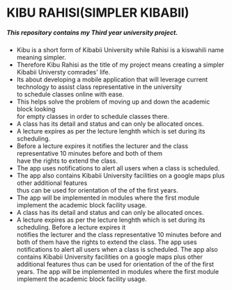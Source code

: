 # KIBU RAHISI(SIMPLER KIBABII)
##### This repository contains my Third year university project.<br> 
* Kibu is a short form of Kibabii University while Rahisi is a kiswahili name meaning simpler. <br>
* Therefore Kibu Rahisi as the title of my project means creating a simpler Kibabii Universty comrades' life.<br>
* Its about developing a mobile application that will leverage current technology to assist class representative in the university <br>
 to schedule classes online with ease. <br>
* This helps solve the problem of moving up and down the academic block looking<br>
for empty classes in order to schedule classes there. <br>
* A class has its detail and status and can only be allocated onces. <br>
* A lecture expires as per the lecture lenghth which is set during its scheduling.
* Before a lecture expires it notifies the lecturer and the class representative 10 minutes before and both of them <br>
 have the rights to extend the class.
* The app uses notifications to alert all users when a class is scheduled.<br>
* The app also contains Kibabii University facilities on a google maps plus other additional features <br>
thus can be used for orientation of the of the first years.<br>
* The app will be implemented in modules where the first module implement the academic block facility usage.
* A class has its detail and status and can only be allocated onces.
* A lecture expires as per the lecture lenghth which is set during its scheduling. Before a lecture expires it <br>
 notifies the lecturer and the class representative 10 minutes before and both of them have the rights to extend the class. 
The app uses notifications to alert all users when a class is scheduled.
The app also contains Kibabii University facilities on a google maps plus other additional features
thus can be used for orientation of the of the first years.
The app will be implemented in modules where the first module implement the academic block facility usage.


